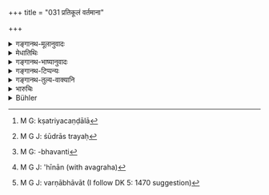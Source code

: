 +++
title = "031 प्रतिकूलं वर्तमाना"

+++

<details><summary>गङ्गानथ-मूलानुवादः</summary>

Aliens behaving discordantly, beget fifteen castes, still more alien, disgraced and not disgraced.—(31)
</details>

<details><summary>मेधातिथिः</summary>

एकैकस्य तु वर्णस्य संकीर्णयोनयो भवन्ति । कस्यचिद् अनुलोमाः, कस्यचित् प्रतिलोमाः, कस्यचिद् अनुलोमप्रतिलोमाः । ब्राःमणस्यानुलोमाः, शूद्रस्य प्रतिलोमा एव, क्षत्रियवैशयोर् अनुलोमाः प्रतिलोमाः । क्षत्रियस्य द्वाव् अनुलोमौ, एकः प्रतिलोमः । वैश्यस्यैको ऽनुलोमः, द्वौ प्रतिलोमौ । एवम् एते द्वादशानुलोमप्रतिलोमाः । एतेषाम् एकैकस्य चतुर्षु गच्छतश् चत्वारो भेदा भवन्ति । ते च केचिद् धीनाः केचिद् अहीनाः । **बाह्यतरास्** तु सर्व एव । बाह्यतरत्वं मातापितृजातेर् विप्रकर्षः, कर्मभ्यो हीनत्वात् । तद् एतद् उदाहरणैः स्फुटीक्रियते । 

- प्रतिलोमांस् तावद् गृहीत्वा वक्ष्यामः । 

- आयोगवो वैश्यायां शूद्राज् जातः शूद्रायां वैश्यायां क्षत्रियायां ब्राह्मण्यां चतुरो जनयति । सो ऽयम् आत्मना सह पञ्चधायोगवः । एवं क्षत्तृचण्डालाव्[^८९] अपि । एवं शूद्रात् त्रयः[^९०] पञ्चकाः पञ्चदशधा भवन्ति । 


[^९०]:
     M G J: śūdrās trayaḥ


[^८९]:
     M G: kṣatriyacaṇḍālā

- एवं वैश्यप्रभवौ द्वौ प्रतिलोमौ, क्षत्रियायां मागधो ब्राह्मण्यां वैदेहकः । शूद्रायाम् अनुलोमः । तत्र यः शूद्रायां जातः स यदा चातुर्वर्ण्यं जनयति तदैष एव प्रकारः । स यदा शूद्रां गच्छति तदा हीनतरो वर्णो जायते तदपेक्षया । एवं वैश्यां गच्छन् हीनतरं जनयति । एवं क्षत्रियायां ब्राह्मण्यां च केवलशूद्राज् जाता उत्कृष्टा । एवम् इत्य् अपेक्षावशाद् धिणांश् चाहीनांश् च । एवं क्षत्रिये ब्राह्मणे च द्रष्टव्यम् । ब्राह्मणस्य त्व् अयं विशेषः । अनुलोमा एव तस्य भवन्ति । 

- एवं चतुर्वर्णानां प्रत्येकं पञ्चदशधा भेदाः षष्टिः संपद्यन्तो मुख्याश् चत्वारो वर्णाः सा चतुःषष्टिर् भवति । परस्परसंपर्कात् तेषाम् अन्ये ऽनन्तभेदा भवन्ति । तद् उक्तम्- "ते चापि बाह्यान् सुबहून्" (म्ध् १०.२९) इति । 

- **प्रतिकूलं** शास्त्रव्यतिक्रमेण । **वर्तमाना** मिथुनीभवन्तः[^९१] । **हीनाहीनान्** इत्य् एकं पदम् । अथ वा **हीनाः** सन्तो **हीनान्**[^९२]** प्रसूयन्ते** जनयन्तीत्य् अर्थः । **वर्णान् पञ्चदशैवेति** "नास्ति तु पञ्चमः" (म्ध् १०.४) इति पञ्चमस्य वर्णत्वाभावात्[^९३] पञ्चदशसु वर्णत्वम् उपचाराद् द्रष्टव्यम् ॥ १०.३१ ॥


[^९३]:
     M G J: varṇābhāvāt (I follow DK 5: 1470 suggestion)


[^९२]:
     M G J: 'hīnān (with avagraha)


[^९१]:
     M G: -bhavanti
</details>

<details><summary>गङ्गानथ-भाष्यानुवादः</summary>

Each caste gives rise to several ‘mixed castes;’ from some castes proceed castes in the ‘natural order,’ and from some in the ‘inverse order,’ while from some both ‘natural’ and ‘inverse.’ From the Brāhmaṇa only those in the ‘natural’ order (1-3) and from the Śūdra only those in the ‘inverse’ older (4-6); and from the *Kṣatriya* and the *Vaiśya* proceed those in the ‘natural’ order, as well as those in the ‘inverse’ order. From the Kṣatriya proceed *two* ‘natural,’ and *one* ‘inverse’ sub-caste; (1-9) from the Vaiśya *two* ‘inverse’ and one ‘natural’ (9-12).

These make *twelve* sub-castes, ‘natural’ and ‘inverse.’

When each of these has intercourse with women of each of the four castes, they give rise to four divisions of each of these twelve.

Among these some are ‘*disgraced*,’ and others ‘*not disgraced*’; but all of them are ‘*still more alien*’ than their fathers;—what is meant by this ‘alien’ character is that they are several degrees removed from their parents, specially on account of their having fallen off from their sacred duties.

All this is explained by means of examples.

We shall enumerate the ‘inverse’ sub-castes in detail—(A) The Āyogava, born from the Śūdra father and the Vaiśya mother, begets four sons on women of the Brāhmaṇa the Kṣatriya, the Vaiśya and the Śūdra castes; these along with the *Āyogava* himself make *five*. Similarly the
*Kṣattṛ* and the *Caṇḍāla*. Thus of the *Śūdra* there are three groups
of five; which make *fifteen*; (B) Similarly born of the Vaiśya father there are two ‘inverse’ sub-castes,—the ‘Māgadha’ born of a Kṣatriya mother and the ‘Vaidehaha’ of a Brāhmaṇa mother; of the Śūdra mother, the son born is of the ‘natural’ order. Of these when the son born of the Śūdra mother begets sons on the four castes, then the same process takes place. When he has intercourse with a Śūdra woman, then the sub-caste that is born is a degree lower than himself; similarly having intercourse with a Vaiśya woman, he begets one still lower. (C) But those born to the Śūdra father from the Brāhmaṇa and the Kṣatriya women are ‘superior.’ Thus it is that while some are ‘*disgraced*,’ others are ‘*not disgraced*.’ The same holds good regarding the Brāhmaṇa and the Kṣatriya father. But in the case of the Brāhmaṇa there is this peculiarity that to him all the sons that are born are in the ‘natural’ order. A combination among these sub-castes gives rise to endless divisions. This is what has been spoken of above (in 29)—‘that beget many alien sons etc.’

‘*Discordantly*’— contrary to law.

‘*Behaving*’—having intercourse.

‘*Hīnāhīnān*’— is one compound word. Or (taken as two distinct words), it may mean—‘while *disgraced* themselves (*hīnāḥ*) they beget sons *not disgraced* (*ahīnān*).

‘*Fifteen castes*’;—inasmuch as it has been declared that ‘there is no fifth caste’ (Verse 4), the term ‘caste’ must be taken here as used figuratively.—(31)
</details>

<details><summary>गङ्गानथ-टिप्पन्यः</summary>

“Kullūka thinks that the terms *vāhya* and *hīna* may either refer (*a*)
to two sets of men or (*b*) to one only; (*a*) under the former
supposition, the *Vāhyas* must be understood to be the *Pratiloma*
offering of a *śūdra*, *i.e*., *Āyogavas*, *Kṣattṛs* and *Caṇḍālas*,—and
the *Hīnas* the *Pratiloma* offspring of *Kṣatriyas* and *Vaiśyas*
*i.e*., Sūtas, Māgadhas and Vaidehas. Each of these two sets produce
fifteen lower races by union with women of the four chief castes and of
their own (verse 27):—(*b*) But if the two terms *vāhya* and *hīna* are
referred to one set of males only, they must be understood to denote the
six *Pratilomas*, *Caṇḍālas*, *Kṣattṛs*, *Āyogavas*, *Vaidehas*,
*Māgadhas* and *Sūtas*; and it must be assumed that the verse refers to
unions between these six *Pratiloma* races alone. Then the lowest among
them, the *Caṇḍāla* may produce, with females of the five higher
*Pratiloma* tribes, five more degraded races; the *Kṣattṛ* with the four
above him, four; the *Āyogava* with the three above him; the Vaideha,
‘two, and the *Māgadha one*. The total of 5+4+3+2+1 is thus
15.—Rāghavānanda agrees with this interpretation.—Nārāyaṇa, on the other
hand, refers the terms *vāhya* and *hīna* to one set of males, the three
*Pritilamas* springing from the *Śūdra*; and assumes that the verse
refers to unions of these three with females of the four principal
castes and of their own.”—Buhler.
</details>

<details><summary>गङ्गानथ-तुल्य-वाक्यानि</summary>

**(verses 10.6-41)  
**

See Comparative notes for [Verse
10.6].
</details>

<details><summary>भारुचिः</summary>

एत एव षट् चातुर्वर्ण्ये प्रसूयमाना आत्मनो बाह्यतरान् जनयन्ति । तद् यथा चण्डालः शूद्रायाम् आत्मनो हीनतरं जनयति । ततो ऽपि बाह्यतरं वैश्यायां ततो ऽपि क्षत्रियायां ततो ऽपि ब्राह्मण्याम् । एवम् एव क्षत्ता चतुर्षु वर्णेषु चतुरो जनयन् परस्परम् आत्मनो बाह्यतरं जनयति । तथायोगवश् चतुर्षु वर्णेष्व् एवम् एव नवतरं नवतरं जनयति । एते शूद्रप्रभवेभ्यश् चण्डालक्षत्त्रायोगवेभ्यश् चतुर्षु वर्णेषु द्वादश वर्णभेदा जायन्ते । आत्मानश् च त्रयश् चण्डालक्षत्त्रयोगवा[ः । एवं] शूद्रप्रभवाः प्रतिलोमेन पञ्चदशवर्णभेदा भवन्ति । एते च शूद्रप्रभवाः पञ्चदसवर्णाः पुनः पुनश् चातुर्वर्ण्ये बाह्यतरान् अन्तर्यकल्पान् जनयन्ति । अथ वैश्यप्रभवाः प्रतिलोमाः पञ्चदशवर्णाः उच्यन्ते । वैश्यस्य द्वौ प्रतिलोमौ, एकस् त्व् अनुलोमजः । मागधवैदेहकौ क्षत्रियायां ब्राह्मण्यां च, शूद्रायां त्व् अस्यानुलोमजः । एतेषां वैश्येन शूद्रायाम् जातो यदा चातुर्वर्ण्ये प्रसूयते तदा शूद्राद् आत्मनो बाह्यतरं शूद्रम् जनयति । ततो ऽपि हीनतरं वैश्यायाम् आयोगवः । ततो ऽपि हीनतरं क्षत्रियायां क्षत्ता । तस्माद् अपि हीनतरं ब्राह्मण्यां चण्डालः । एते तु पूर्वेभ्यः केवलशूद्रप्रभवेभ्यः उत्कृष्टतरा विज्ञेयाः । एवं मागधः शूद्रायां जनयन् केवलवैश्यजाताच् छूद्राद् धीनतरं जनयति । एवं क्षत्रियायाम् आत्मनो हीनतरं मागधं जनयति । तथा ब्राह्मण्यां केवलवैश्यजाताद् वैदेहकाद् धीनतरं जनयति । एवं मागधश् चातुर्वर्ण्य चतुरो जनयति । एवं वैदेहकस्य वक्ष्यामः । वैदेहकः शूद्रायां जनयन् केवलवैश्यजाताद् धीनतरं जनयति । एवं वैश्यायां क्xअत्रियायां ब्राह्मण्यां च केवलवैश्यजातेभ्यो मागधजातेभ्यश् च हीनतरं जनयति । एवं वैदेहको ऽपि चातुर्वर्ण्ये चतुरो जनयति । एवम् एतेभ्यो वैश्यप्रभवेभ्यस् त्रिभ्यः चातुर्वर्ण्ये द्वादश भवन्ति । आत्मानश् च त्रय इति एवं वैश्यप्रभवा अपि पञ्चदसवर्णा वेदितव्याः । अथ क्षत्रियस्य वैश्यायां [शूद्रायां चानुलोमजौ], ब्राह्मण्यां प्रतिलोमजः । क्षत्रियेण जातः शूद्रायां चात्रुवर्ण्ये प्रसूयमानः उग्रनामा शूद्रायाम् आत्मनो हीनतरं जनयति, वैश्यजातात् तु शूद्राद् उत्क्[ऋष्टम् । तथा वैश्यायां क्षत्रियायां] ब्रह्माण्यां (?) चायोगवक्षत्तृ(?)चण्डालानुत्तरोत्तरं हीनं जनयति । एते तु वैश्यप्रभवेभ्यः आयोगवादिभ्य उत्कृष्टतरा वेदितव्याः । एवम् एत उग्रपुत्राश् चत्वारः । क्षत्रियेण वैश्यायां जातश् चातुर्वर्ण्ये प्रसूयमानः शूद्रायाम् आत्मनो हीनतरं जनयति । एते क्षत्रियायां तु मागधं जनयन्[तो] केवलवैश्यजातान् मागधाद् उत्कृष्टतरं जनय[न्]ति । तथा ब्राह्मन्यां वैदेहकं जनयन्तो केवलवैश्यवैदेहकाद् उत्कृष्टतरं जनय[न्]ति । तथा प्रतिलोमजाः — क्xअत्रियेण ब्राह्मण्यां जातः सूतनामा चातुर्वर्ण्ये प्रसूयमानशूद्रायाम् आत्मनो हीनतरं जनयति, मागधवैदेहकशूद्रेभ्यस् तूत्कृष्टम् । एवं वैश्यायां क्षत्रियायां ब्राह्मण्यां चात्मनो हीनतरं मागधवैदेहकजातेभ्यस् तूकृष्टतरम् । एवं सूतनामा चातुर्वर्ण्ये चतुरो जनयति । एवं क्षत्रियपुत्रेभ्यो द्वादश, आत्मानश् च त्रय इति क्षत्रियप्रभवाः पञ्चदस वर्णा भवन्ति । ब्राह्मणस्य त्व् अनुलोमजा एव त्रयः । तत्र पारशवः सर्वशूद्रेभ्य उत्कृष्टस् चातुर्वर्ण्ये प्रसूयमानः शूद्रायाम् आत्मनो हीनतरं जनयति, केवलवैशयाताच् चोत्कृष्टम्, क्xअत्रियजातात् तूग्राद् धीनतरम् । तथा वैश्यायाम् आत्मनो हीनतरं जनयति, वैश्यजाताच् चोत्कृष्टम् । क्षत्रियायां तु केवलवैश्यक्षत्रियाभ्याम् उत्कृष्टतरं मागधं जनयति । एवं वैदेहकं ब्राह्मण्यां जनयति । एवम् वैदेहकं ब्राह्मण्यां जनयन् पूर्वाभ्यां क्षत्रियवैश्यप्रभवाभ्यां सूतवैदेहकाभ्याम् उत्कृष्टतरं जनयति । एवम् एतेषु पुत्राश् चत्वारः । तथा च क्षत्रियायां ब्राह्मणेन जातश् चातुर्वर्ण्ये प्रसूयमानः शूद्रायां पुत्रं जनयन् आत्मनो हीनतरं जनयति, क्षत्रियप्रभवात् तूग्राद् उत्कृष्टतरं जनयति । एवम् एतेषु पुत्राश् चत्वारः । तथा च क्षत्रियायां ब्राह्मणेन जातश् चातुर्वर्ण्ये प्रसूयमानः शूद्रायां पुत्रं जनयन् आत्मनो हीनतरं जनयति, क्षत्रियप्रभवात् तूग्राद् उत्कृष्टतरम् । तथा वैश्यायां जनयन्न् आत्मनो हीनतरं जनयति, वैश्यक्षत्रियजाताभ्याम् उत्कृष्टतरम् । तथा क्षत्रियायाम् आत्मनो हीनतरं जनयति, केवलक्षत्रियात् तूत्कृष्टतरम् । एवं ब्राह्मण्यां सूतं जनयन्न् आत्मनो हीनतरं जनयति पूर्वसूताद् उत्कृष्टम् । एवं च ब्राह्मणजातात् क्षत्रियाच् चत्वारः । त एवं ब्राह्मनप्रभवेभ्यस् त्रिभ्यो द्वादश आत्मनश् च त्रय इत्य् एवं ब्राह्मणप्रभवाः पञ्चदश वर्णा भवन्ति । एवम् एते चतुर्भ्यो वर्णेभ्यः षष्टिर् वर्णाः । आत्मानश् चत्वारः इत्य् एते चतुःषष्ट्तिवर्णभेदाः यथास्थूलं वेदितव्याः । एतेषां पुनः पुनर् भिद्यमाना असंख्येया वर्णभेदाह् भवन्ति । तद् एवम् "संकीर्णयोनयो ये तु प्रतिलोमानुलोमजाः, अन्योन्यव्यतिषक्ताश् च" इत्य् अस्यायं श्लोकस्य प्रपञ्चो विज्ञेयः । वर्णापशदा अपि सन्तो वर्णवद् उपचर्यन्ते । "इव"शब्दलोपेन वर्णा इव **वार्णाः** । तथा चोक्तम्- "ब्राह्मणः क्षत्रियो वैश्यस् त्रयो वर्णा द्विजातयः, चतुर्थ एकजातीयः शूद्रो नास्ति तु पञ्चमः" इति ॥ १०.३१ ॥
</details>

<details><summary>Bühler</summary>

031	But men excluded (by the Aryans, vahya), who approach females of higher rank, beget races (varna) still more worthy to be excluded, low men (hina) still lower races, even fifteen (in number).
</details>
